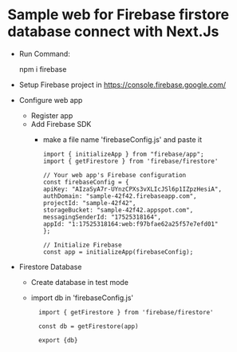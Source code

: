 # Sample web for Firebase firstore database connect with Next.Js

- Run Command:

    npm i firebase

- Setup Firebase project in https://console.firebase.google.com/

- Configure web app

    - Register app
    - Add Firebase SDK
      - make a file name 'firebaseConfig.js' and paste it

            import { initializeApp } from "firebase/app";
            import { getFirestore } from 'firebase/firestore'

            // Your web app's Firebase configuration
            const firebaseConfig = {
            apiKey: "AIzaSyA7r-UYnzCPXs3vXLIcJSl6p1IZpzHesiA",
            authDomain: "sample-42f42.firebaseapp.com",
            projectId: "sample-42f42",
            storageBucket: "sample-42f42.appspot.com",
            messagingSenderId: "17525318164",
            appId: "1:17525318164:web:f97bfae62a25f57e7efd01"
            };

            // Initialize Firebase
            const app = initializeApp(firebaseConfig);


- Firestore Database 
    - Create database in test mode
    - import db in 'firebaseConfig.js'

            import { getFirestore } from 'firebase/firestore'

            const db = getFirestore(app)

            export {db}

